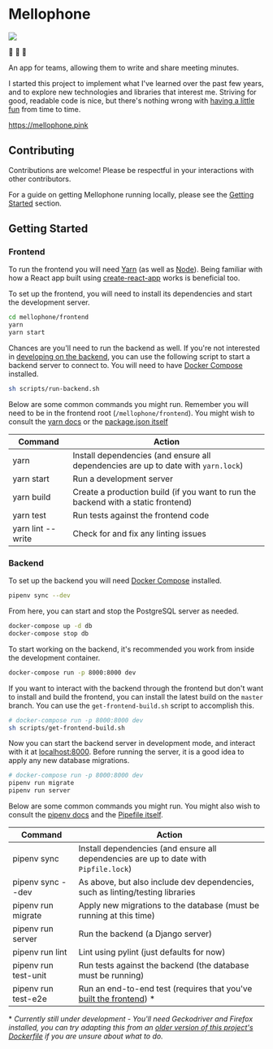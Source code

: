 # Mellophone

[![](https://gitlab.com/nchlswhttkr/mellophone/badges/master/build.svg?style=flat-square)](https://gitlab.com/nchlswhttkr/mellophone/pipelines)

:trumpet: :trumpet: :trumpet:

An app for teams, allowing them to write and share meeting minutes.

I started this project to implement what I've learned over the past few years, and to explore new technologies and libraries that interest me. Striving for good, readable code is nice, but there's nothing wrong with [having a little fun](/mellophone/frontend/src/utils/Route.ts#L7) from time to time.

https://mellophone.pink

## Contributing

Contributions are welcome! Please be respectful in your interactions with other contributors.

For a guide on getting Mellophone running locally, please see the [Getting Started](#getting-started) section.

## Getting Started

### Frontend

To run the frontend you will need [Yarn](https://yarnpkg.org/) (as well as [Node](https://nodejs.org/)). Being familiar with how a React app built using [create-react-app](https://facebook.github.io/create-react-app/docs/) works is beneficial too.

To set up the frontend, you will need to install its dependencies and start the development server.

```sh
cd mellophone/frontend
yarn
yarn start
```

Chances are you'll need to run the backend as well. If you're not interested in [developing on the backend](#backend), you can use the following script to start a backend server to connect to. You will need to have [Docker Compose](https://docs.docker.com/install/) installed.

```sh
sh scripts/run-backend.sh
```

Below are some common commands you might run. Remember you will need to be in the frontend root (`/mellophone/frontend`). You might wish to consult the [yarn docs](https://yarnpkg.com/lang/en/docs/cli/) or the [package.json itself](/mellophone/frontend/package.json)

| Command           | Action                                                                             |
| ----------------- | ---------------------------------------------------------------------------------- |
| yarn              | Install dependencies (and ensure all dependencies are up to date with `yarn.lock`) |
| yarn start        | Run a development server                                                           |
| yarn build        | Create a production build (if you want to run the backend with a static frontend)  |
| yarn test         | Run tests against the frontend code                                                |
| yarn lint --write | Check for and fix any linting issues                                               |

### Backend

To set up the backend you will need [Docker Compose](https://docs.docker.com/install/) installed.

```sh
pipenv sync --dev
```

From here, you can start and stop the PostgreSQL server as needed.

```sh
docker-compose up -d db
docker-compose stop db
```

To start working on the backend, it's recommended you work from inside the development container.

```sh
docker-compose run -p 8000:8000 dev
```

If you want to interact with the backend through the frontend but don't want to install and build the frontend, you can install the latest build on the `master` branch. You can use the `get-frontend-build.sh` script to accomplish this.

```sh
# docker-compose run -p 8000:8000 dev
sh scripts/get-frontend-build.sh
```

Now you can start the backend server in development mode, and interact with it at [localhost:8000](http://localhost:8000). Before running the server, it is a good idea to apply any new database migrations.

```sh
# docker-compose run -p 8000:8000 dev
pipenv run migrate
pipenv run server
```

Below are some common commands you might run. You might also wish to consult the [pipenv docs](https://pipenv.readthedocs.io/en/latest#pipenv-usage) and the [Pipefile itself](/Pipfile).

| Command              | Action                                                                                |
| -------------------- | ------------------------------------------------------------------------------------- |
| pipenv sync          | Install dependencies (and ensure all dependencies are up to date with `Pipfile.lock`) |
| pipenv sync --dev    | As above, but also include dev dependencies, such as linting/testing libraries        |
| pipenv run migrate   | Apply new migrations to the database (must be running at this time)                   |
| pipenv run server    | Run the backend (a Django server)                                                     |
| pipenv run lint      | Lint using pylint (just defaults for now)                                             |
| pipenv run test-unit | Run tests against the backend (the database must be running)                          |
| pipenv run test-e2e  | Run an end-to-end test (requires that you've [built the frontend](#frontend)) \*      |

\* _Currently still under development - You'll need Geckodriver and Firefox installed, you can try adapting this from an [older version of this project's Dockerfile](https://github.com/nchlswhttkr/mellophone/blob/55f9d5eb4cb1514ebf6b9a6193e687959b3dcfa7/Dockerfile#L23) if you are unsure about what to do._
